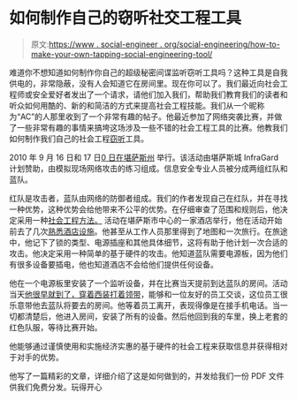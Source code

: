 # 如何制作自己的窃听社交工程工具

> 原文:[https://www . social-engineer . org/social-engineering/how-to-make-your-own-tapping-social-engineering-tool/](https://www.social-engineer.org/social-engineering/how-to-make-your-own-eavesdropping-social-engineering-tool/)

难道你不想知道如何制作你自己的超级秘密间谍监听窃听工具吗？这种工具是自我供电的，非常隐蔽，没有人会知道它在房间里。现在你可以了。我们最近向社会工程师或安全爱好者发出了一个请求，请他们加入我们，帮助我们教育我们的读者和听众如何用酷的、新的和简洁的方式来提高社会工程技能。我们从一个昵称为“AC”的人那里收到了一个非常有趣的帖子。他最近参加了网络突袭比赛，并做了一些非常有趣的事情来搞垮这场涉及一些不错的社会工程工具的比赛。他教我们如何制作我们自己的社会工程[窃听](https://www.social-engineer.org/framework/se-tools/physical/recording-devices/)工具。

2010 年 9 月 16 日和 17 日[0 日在堪萨斯州](http://www.cyber-raid.com) 举行。该活动由堪萨斯城 InfraGard 计划赞助，由模拟现场网络攻击的练习组成。信息安全专业人员被分成两组红队和蓝队。

红队是攻击者，蓝队由网络的防御者组成。我们的作者发现自己在红队，并在寻找一种优势，这种优势会给他带来不公平的优势。在仔细审查了范围和规则后，他决定采用一种[社会工程方法。](https://www.social-engineer.org/framework/general-discussion/attackers-might-use-social-engineering/)
 活动在堪萨斯市中心的一家酒店举行，他在活动开始前去了几次[熟悉酒店设施](https://www.social-engineer.org/framework/influencing-others/pretexting/principles-planning/)。他甚至从工作人员那里得到了地图和一次旅行。在旅途中，他记下了锁的类型、电源插座和其他具体细节，这将有助于他计划一次合适的攻击。他决定采用一种简单的基于硬件的攻击。他知道蓝队需要电源板，因为他们有很多设备要插电，他也知道酒店不会给他们提供任何设备。

他在一个电源板里安装了一个监听设备，并在比赛当天提前到达蓝队的房间。活动当天[他很早就到了，穿着西装打着领带](https://www.social-engineer.org/framework/influencing-others/pretexting/successful-pretexting/)，能够和一位友好的员工交谈，这位员工很乐意带他去蓝队将要去的房间。他等着员工离开，表现得像是在接手机电话。当一切都清楚后，他进入房间，安装了所有的设备。然后他回到我的车里，换上老套的红色队服，等待比赛开始。

他能够通过谨慎使用和实施经济实惠的基于硬件的社会工程来获取信息并获得相对于对手的优势。

他写了一篇精彩的文章，详细介绍了这是如何做到的，并发给我们一份 PDF 文件供我们免费分发。玩得开心